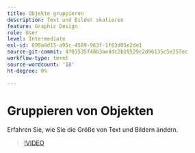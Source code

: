 ```yaml
---
title: Objekte gruppieren
description: Text und Bilder skalieren
feature: Graphic Design
role: User
level: Intermediate
exl-id: 099a4d15-a95c-4589-963f-1f63d05e2de1
source-git-commit: 4f03535f48b3ae4dc2b19529c2d96135c5e257ec
workflow-type: tm+mt
source-wordcount: '18'
ht-degree: 0%

---
```


# Gruppieren von Objekten

Erfahren Sie, wie Sie die Größe von Text und Bildern ändern.

>[!VIDEO](https://video.tv.adobe.com/v/3420212?quality=12&learn=on&hidetitle=true)
